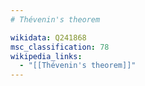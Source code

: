 ```yaml
---
# Thévenin's theorem

wikidata: Q241868
msc_classification: 78
wikipedia_links:
  - "[[Thévenin's theorem]]"
---
```

